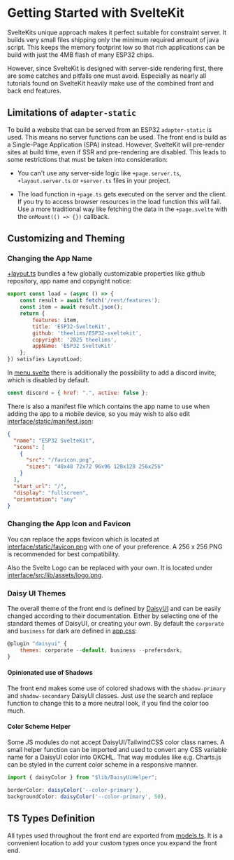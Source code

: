 # Getting Started with SvelteKit

SvelteKits unique approach makes it perfect suitable for constraint server. It builds very small files shipping only the minimum required amount of java script. This keeps the memory footprint low so that rich applications can be build with just the 4MB flash of many ESP32 chips.

However, since SvelteKit is designed with server-side rendering first, there are some catches and pitfalls one must avoid. Especially as nearly all tutorials found on SvelteKit heavily make use of the combined front and back end features.

## Limitations of `adapter-static`

To build a website that can be served from an ESP32 `adapter-static` is used. This means no server functions can be used. The front end is build as a Single-Page Application (SPA) instead. However, SvelteKit will pre-render sites at build time, even if SSR and pre-rendering are disabled. This leads to some restrictions that must be taken into consideration:

- You can't use any server-side logic like `+page.server.ts`, `+layout.server.ts` or `+server.ts` files in your project.

- The load function in `+page.ts` gets executed on the server and the client. If you try to access browser resources in the load function this will fail. Use a more traditional way like fetching the data in the `+page.svelte` with the `onMount(() => {})` callback.

## Customizing and Theming

### Changing the App Name

[+layout.ts](https://github.com/theelims/ESP32-sveltekit/blob/main/interface/src/routes/%2Blayout.ts) bundles a few globally customizable properties like github repository, app name and copyright notice:

```js
export const load = (async () => {
	const result = await fetch('/rest/features');
	const item = await result.json();
	return {
		features: item,
		title: 'ESP32-SvelteKit',
		github: 'theelims/ESP32-sveltekit',
		copyright: '2025 theelims',
		appName: 'ESP32 SvelteKit'
	};
}) satisfies LayoutLoad;
```

In [menu.svelte](https://github.com/theelims/ESP32-sveltekit/blob/main/interface/src/routes/menu.svelte) there is additionally the possibility to add a discord invite, which is disabled by default.

```js
const discord = { href: ".", active: false };
```

There is also a manifest file which contains the app name to use when adding the app to a mobile device, so you may wish to also edit [interface/static/manifest.json](https://github.com/theelims/ESP32-sveltekit/blob/main/interface/static/manifest.json):

```json
{
  "name": "ESP32 SvelteKit",
  "icons": [
    {
      "src": "/favicon.png",
      "sizes": "48x48 72x72 96x96 128x128 256x256"
    }
  ],
  "start_url": "/",
  "display": "fullscreen",
  "orientation": "any"
}
```

### Changing the App Icon and Favicon

You can replace the apps favicon which is located at [interface/static/favicon.png](https://github.com/theelims/ESP32-sveltekit/blob/main/interface/static/favicon.png) with one of your preference. A 256 x 256 PNG is recommended for best compatibility.

Also the Svelte Logo can be replaced with your own. It is located under [interface/src/lib/assets/logo.png](https://github.com/theelims/ESP32-sveltekit/blob/main/interface/src/lib/assets/logo.png).

### Daisy UI Themes

The overall theme of the front end is defined by [DaisyUI](https://daisyui.com/docs/themes/) and can be easily changed according to their documentation. Either by selecting one of the standard themes of DaisyUI, or creating your own. By default the `corporate` and `business` for dark are defined in [app.css](https://github.com/theelims/ESP32-sveltekit/blob/main/interface/src/app.css):

```js
@plugin "daisyui" {
    themes: corporate --default, business --prefersdark;
}
```

#### Opinionated use of Shadows

The front end makes some use of colored shadows with the `shadow-primary` and `shadow-secondary` DaisyUI classes. Just use the search and replace function to change this to a more neutral look, if you find the color too much.

#### Color Scheme Helper

Some JS modules do not accept DaisyUI/TailwindCSS color class names. A small helper function can be imported and used to convert any CSS variable name for a DaisyUI color into OKCHL. That way modules like e.g. Charts.js can be styled in the current color scheme in a responsive manner.

```js
import { daisyColor } from "$lib/DaisyUiHelper";

borderColor: daisyColor('--color-primary'),
backgroundColor: daisyColor('--color-primary', 50),
```

## TS Types Definition

All types used throughout the front end are exported from [models.ts](https://github.com/theelims/ESP32-sveltekit/blob/main/interface/src/lib/types/models.ts). It is a convenient location to add your custom types once you expand the front end.
